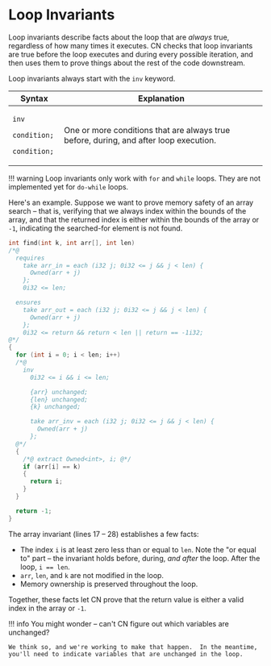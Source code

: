 # Loop Invariants

Loop invariants describe facts about the loop that are _always_ true,
regardless of how many times it executes.  CN checks that loop invariants are
true before the loop executes and during every possible iteration, and then
uses them to prove things about the rest of the code downstream.

Loop invariants always start with the `inv` keyword.

| Syntax | Explanation |
| ------ | ----------- |
| <p><code>inv<br/>&emsp;condition;<br/>&emsp;condition;</code></p> | One or more conditions that are always true before, during, and after loop execution. |

!!! warning
    Loop invariants only work with `for` and `while` loops.  They are not
    implemented yet for `do-while` loops.

Here's an example.  Suppose we want to prove memory safety of an array search –
that is, verifying that we always index within the bounds of the array, and
that the returned index is either within the bounds of the array or `-1`,
indicating the searched-for element is not found.

```c linenums="1"
int find(int k, int arr[], int len)
/*@
  requires
    take arr_in = each (i32 j; 0i32 <= j && j < len) {
      Owned(arr + j)
    };
    0i32 <= len;

  ensures
    take arr_out = each (i32 j; 0i32 <= j && j < len) {
      Owned(arr + j)
    };
    0i32 <= return && return < len || return == -1i32;
@*/
{
  for (int i = 0; i < len; i++)
  /*@
    inv
      0i32 <= i && i <= len;

      {arr} unchanged;
      {len} unchanged;
      {k} unchanged;

      take arr_inv = each (i32 j; 0i32 <= j && j < len) {
        Owned(arr + j)
      };
  @*/
  {
    /*@ extract Owned<int>, i; @*/
    if (arr[i] == k)
    {
      return i;
    }
  }

  return -1;
}
```

The array invariant (lines 17 – 28) establishes a few facts:

* The index `i` is at least zero less than or equal to `len`.  Note the "or equal to" part – the invariant holds before, during, _and after_ the loop.  After the loop, `i == len`.
* `arr`, `len`, and `k` are not modified in the loop.
* Memory ownership is preserved throughout the loop.

Together, these facts let CN prove that the return value is either a valid
index in the array or `-1`.

!!! info
    You might wonder – can't CN figure out which variables are unchanged?
    
    We think so, and we're working to make that happen.  In the meantime,
    you'll need to indicate variables that are unchanged in the loop.
